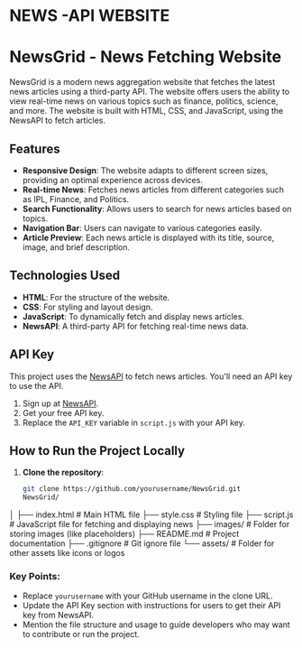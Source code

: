 # NEWS -API WEBSITE
# NewsGrid - News Fetching Website

NewsGrid is a modern news aggregation website that fetches the latest news articles using a third-party API. The website offers users the ability to view real-time news on various topics such as finance, politics, science, and more. The website is built with HTML, CSS, and JavaScript, using the NewsAPI to fetch articles.

## Features

- **Responsive Design**: The website adapts to different screen sizes, providing an optimal experience across devices.
- **Real-time News**: Fetches news articles from different categories such as IPL, Finance, and Politics.
- **Search Functionality**: Allows users to search for news articles based on topics.
- **Navigation Bar**: Users can navigate to various categories easily.
- **Article Preview**: Each news article is displayed with its title, source, image, and brief description.

## Technologies Used

- **HTML**: For the structure of the website.
- **CSS**: For styling and layout design.
- **JavaScript**: To dynamically fetch and display news articles.
- **NewsAPI**: A third-party API for fetching real-time news data.

## API Key

This project uses the [NewsAPI](https://newsapi.org/) to fetch news articles. You'll need an API key to use the API.

1. Sign up at [NewsAPI](https://newsapi.org/).
2. Get your free API key.
3. Replace the `API_KEY` variable in `script.js` with your API key.

## How to Run the Project Locally

1. **Clone the repository**:

   ```bash
   git clone https://github.com/yourusername/NewsGrid.git
   NewsGrid/
│
├── index.html         # Main HTML file
├── style.css          # Styling file
├── script.js          # JavaScript file for fetching and displaying news
├── images/            # Folder for storing images (like placeholders)
├── README.md          # Project documentation
├── .gitignore         # Git ignore file
└── assets/            # Folder for other assets like icons or logos

### Key Points:
- Replace `yourusername` with your GitHub username in the clone URL.
- Update the API Key section with instructions for users to get their API key from NewsAPI.
- Mention the file structure and usage to guide developers who may want to contribute or run the project.




 
